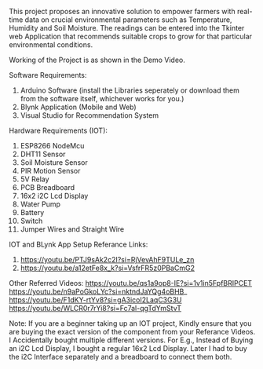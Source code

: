 This project proposes an innovative solution to empower farmers with real-time data on crucial environmental parameters such as Temperature, Humidity and Soil Moisture. The readings can be entered into the Tkinter web Application that recommends suitable crops to grow for that particular environmental conditions.

Working of the Project is as shown in the Demo Video.

Software Requirements:
1. Arduino Software (install the Libraries seperately or download them from the software itself, whichever works for you.)
2. Blynk Application (Mobile and Web)
3. Visual Studio for Recommendation System

Hardware Requirements (IOT):
1. ESP8266 NodeMcu
2. DHT11 Sensor
3. Soil Moisture Sensor
4. PIR Motion Sensor
5. 5V Relay
6. PCB Breadboard
7. 16x2 i2C Lcd Display
8. Water Pump
9. Battery
10. Switch
11. Jumper Wires and Straight Wire

IOT and BLynk App Setup Referance Links:
1. https://youtu.be/PTJ9sAk2c2I?si=RjVevAhF9TULe_zn
2. https://youtu.be/a12etFe8x_k?si=VsfrFR5z0PBaCmG2

Other Referred Videos:
https://youtu.be/qs1a9op8-IE?si=1v1in5FpfBRIPCET
https://youtu.be/n9aPoGkoLYc?si=nktndJaYQg4oBHB_
https://youtu.be/F1dKY-rtYv8?si=gA3icoI2LaqC3G3U
https://youtu.be/WLCR0r7rYi8?si=Fc7al-qgTdYmStvT

Note:
If you are a beginner taking up an IOT project, Kindly ensure that you are buying the exact version of the component from your Referance Videos.
I Accidentally bought multiple different versions.
For E.g., Instead of Buying an i2C Lcd Display, I bought a regular 16x2 Lcd Display. Later I had to buy the i2C Interface separately and a breadboard to connect them both.
